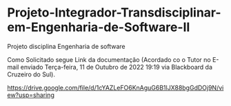 # Projeto-Integrador-Transdisciplinar-em-Engenharia-de-Software-II
Projeto disciplina Engenharia de software

Como Solicitado segue Link da documentação (Acordado co o Tutor no E-mail enviado Terça-feira, 11 de Outubro de 2022 19:19 via Blackboard da Cruzeiro do Sul).

https://drive.google.com/file/d/1cYAZLeFO6KnAguG6B1lJX88bgGdDOj9N/view?usp=sharing
